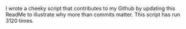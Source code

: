 I wrote a cheeky script that contributes to my Github by updating this ReadMe to illustrate why more than commits matter. This script has run 3120 times.